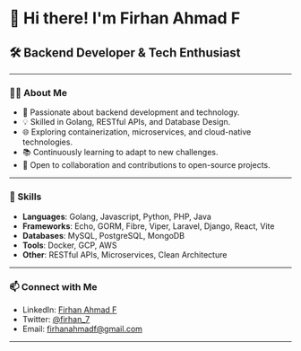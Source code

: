 # 👋 Hi there! I'm Firhan Ahmad F

## 🛠️ Backend Developer & Tech Enthusiast

---

### 👨‍💻 About Me

- 🌱 Passionate about backend development and technology.
- 💡 Skilled in Golang, RESTful APIs, and Database Design.
- 🌐 Exploring containerization, microservices, and cloud-native technologies.
- 📚 Continuously learning to adapt to new challenges.
- 🤝 Open to collaboration and contributions to open-source projects.

---

### 🌟 Skills

- **Languages**: Golang, Javascript, Python, PHP, Java
- **Frameworks**: Echo, GORM, Fibre, Viper, Laravel, Django, React, Vite
- **Databases**: MySQL, PostgreSQL, MongoDB
- **Tools**: Docker, GCP, AWS
- **Other**: RESTful APIs, Microservices, Clean Architecture

---

### 📫 Connect with Me

- LinkedIn: [Firhan Ahmad F](https://www.linkedin.com/in/firhanahmad16/)
- Twitter: [@firhan_7](https://twitter.com/firhan_7)
- Email: [firhanahmadf@gmail.com](mailto:firhanahmadf@gamil.com)

---

